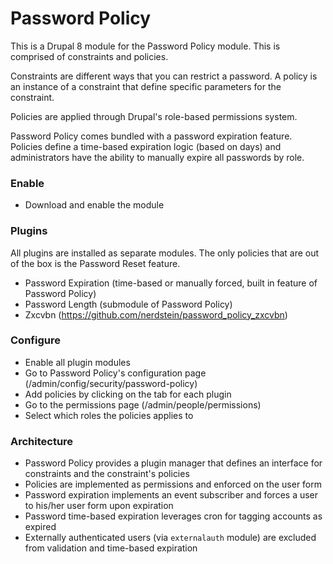 Password Policy
===============

This is a Drupal 8 module for the Password Policy module. This is 
comprised of constraints and policies.

Constraints are different ways that you can restrict a password. A 
policy is an instance of a constraint that define specific parameters 
for the constraint.

Policies are applied through Drupal's role-based permissions system.

Password Policy comes bundled with a password expiration feature. 
Policies define a time-based expiration logic (based on days) and 
administrators have the ability to manually expire all passwords by 
role.


### Enable

-  Download and enable the module


### Plugins

All plugins are installed as separate modules. The only policies that 
are out of the box is the Password Reset feature.

-  Password Expiration (time-based or manually forced, built in feature 
of Password Policy)
-  Password Length (submodule of Password Policy)
-  Zxcvbn (https://github.com/nerdstein/password_policy_zxcvbn)


### Configure

-  Enable all plugin modules
-  Go to Password Policy's configuration page 
(/admin/config/security/password-policy)
-  Add policies by clicking on the tab for each plugin
-  Go to the permissions page (/admin/people/permissions)
-  Select which roles the policies applies to


### Architecture

-  Password Policy provides a plugin manager that defines an interface 
for constraints and the constraint's policies
-  Policies are implemented as permissions and enforced on the user form
-  Password expiration implements an event subscriber and forces a user 
to his/her user form upon expiration
-  Password time-based expiration leverages cron for tagging accounts as
 expired
- Externally authenticated users (via `externalauth` module) are excluded from validation and time-based expiration

